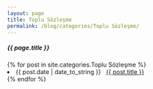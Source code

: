 ```yaml
---
layout: page
title: Toplu Sözleşme
permalink: /blog/categories/Toplu Sözleşme/
---
```


<h5> {{ page.title }} </h5>

<div class="card">
{% for post in site.categories.Toplu Sözleşme %}
 <li class="category-posts"><span>{{ post.date | date_to_string }}</span> &nbsp; <a href="{{ post.url }}">{{ post.title }}</a></li>
{% endfor %}
</div>